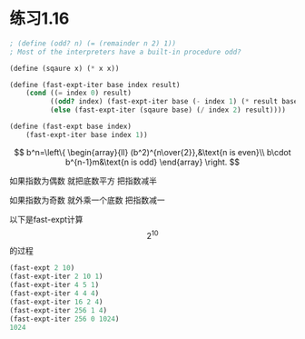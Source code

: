 # 练习1.16

```scheme
; (define (odd? n) (= (remainder n 2) 1))
; Most of the interpreters have a built-in procedure odd?

(define (sqaure x) (* x x))

(define (fast-expt-iter base index result)
    (cond ((= index 0) result)
          ((odd? index) (fast-expt-iter base (- index 1) (* result base)))
          (else (fast-expt-iter (sqaure base) (/ index 2) result))))

(define (fast-expt base index)
    (fast-expt-iter base index 1))
```

$$
b^n=\left\{
\begin{array}{ll}
(b^2)^{n\over{2}},&\text{n is even}\\
b\cdot b^{n-1}m&\text{n is odd}
\end{array}
\right.
$$

如果指数为偶数 就把底数平方 把指数减半

如果指数为奇数 就外乘一个底数 把指数减一

以下是fast-expt计算
$$2^{10}$$
的过程

```scheme
(fast-expt 2 10)
(fast-expt-iter 2 10 1)
(fast-expt-iter 4 5 1)
(fast-expt-iter 4 4 4)
(fast-expt-iter 16 2 4)
(fast-expt-iter 256 1 4)
(fast-expt-iter 256 0 1024)
1024
```